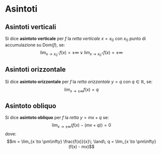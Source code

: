 # Asintoti

## Asintoti verticali

Si dice **asintoto verticale** per $f$ la _retta verticale_ $x = x_0$ con $x_0$ punto di accumulazione su $\mathrm{Dom}(f)$, se:
$$\lim_{x \to x_0^-} f(x) = \pm\infty \lor \lim_{x \to x_0^+} f(x) = \pm\infty$$

## Asintoti orizzontale

Si dice **asintoto orizzontale** per $f$ la _retta orizzontale_ $y = q$ con $q \in \mathbb{R}$, se:
$$\lim_{x \to \pm\infty} f(x) = q$$

## Asintoto obliquo

Si dice **asintoto obliquo** per $f$ la _retta_ $y = mx + q$ se:
$$\lim_{x \to \pm\infty} (f(x) - (mx + q)) = 0$$
dove:
$$m = \lim_{x \to \pm\infty} \frac{f(x)}{x}\; \land\; q = \lim_{x \to \pm\infty}(f(x) - mx)$$
